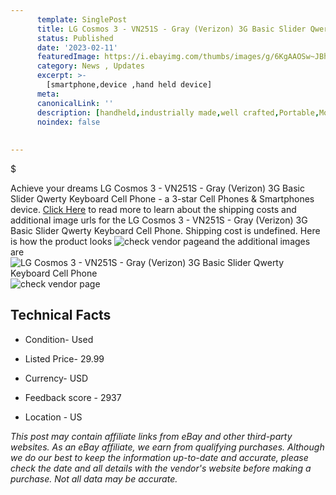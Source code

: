 ```yaml
---
      template: SinglePost
      title: LG Cosmos 3 - VN251S - Gray (Verizon) 3G Basic Slider Qwerty Keyboard Cell Phone
      status: Published
      date: '2023-02-11'
      featuredImage: https://i.ebayimg.com/thumbs/images/g/6KgAAOSw~JBhTdUw/s-l225.jpg
      category: News , Updates
      excerpt: >-
        [smartphone,device ,hand held device]
      meta:
      canonicalLink: ''
      description: [handheld,industrially made,well crafted,Portable,Mobile,Compact,Convenient,Lightweight,Maneuverable,Man-portable,Miniature,Carriable,Hand-held,Light,Holdable,Transportable,Mobile device,Pocket-sized,On-the-go,Wireless,Cordless,Compact size,Convenient size, smartphone,device ,hand held device]
      noindex: false
      
        
---
```

$

Achieve your dreams LG Cosmos 3 - VN251S - Gray (Verizon) 3G Basic Slider Qwerty Keyboard Cell Phone - a 3-star Cell Phones & Smartphones device. [Click Here](https://www.ebay.com/itm/403186439951?hash=item5ddfc8d70f%3Ag%3A6KgAAOSw%7EJBhTdUw&mkevt=1&mkcid=1&mkrid=711-53200-19255-0&campid=%253CePNCampaignId%253E&customid=%253CreferenceId%253E&toolid=10049) to read more to learn about the shipping costs and additional image urls for the LG Cosmos 3 - VN251S - Gray (Verizon) 3G Basic Slider Qwerty Keyboard Cell Phone. Shipping cost is undefined. Here is how the product looks ![check vendor page](https://i.ebayimg.com/thumbs/images/g/6KgAAOSw~JBhTdUw/s-l225.jpg)and the additional images are![LG Cosmos 3 - VN251S - Gray (Verizon) 3G Basic Slider Qwerty Keyboard Cell Phone](https://i.ebayimg.com/images/g/6KgAAOSw~JBhTdUw/s-l1200.jpg)![check vendor page](https://origin-galleryplus.ebayimg.com/ws/web/403186439951_2_0_1/225x225.jpg,https://origin-galleryplus.ebayimg.com/ws/web/403186439951_3_0_1/225x225.jpg,https://origin-galleryplus.ebayimg.com/ws/web/403186439951_4_0_1/225x225.jpg,https://origin-galleryplus.ebayimg.com/ws/web/403186439951_5_0_1/225x225.jpg,https://origin-galleryplus.ebayimg.com/ws/web/403186439951_6_0_1/225x225.jpg,https://origin-galleryplus.ebayimg.com/ws/web/403186439951_7_0_1/225x225.jpg,https://origin-galleryplus.ebayimg.com/ws/web/403186439951_8_0_1/225x225.jpg)



 ## Technical Facts 



     
      

 - Condition- Used 


      

 - Listed Price- 29.99 


      

 - Currency- USD 


      

 - Feedback score - 2937 


      

 - Location - US 


      
      

 *_This post may contain affiliate links from eBay and other third-party websites. As an eBay affiliate, we earn from qualifying purchases. Although we do our best to keep the information up-to-date and accurate, please check the date and all details with the vendor's website before making a purchase. Not all data may be accurate._*






